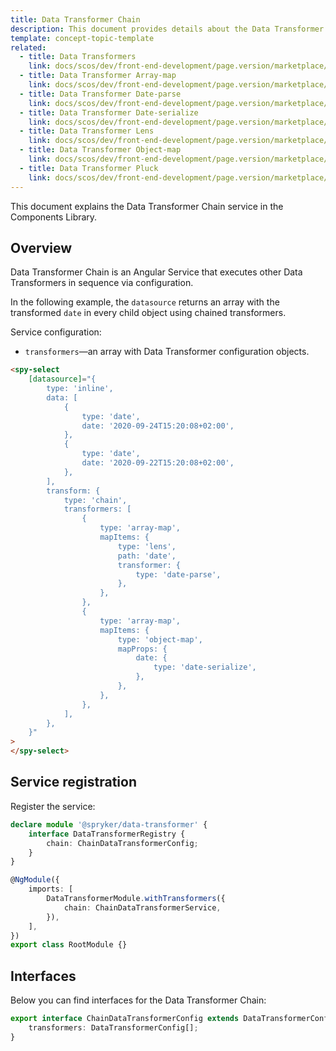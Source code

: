 ```yaml
---
title: Data Transformer Chain
description: This document provides details about the Data Transformer Chain service in the Components Library.
template: concept-topic-template
related:
  - title: Data Transformers
    link: docs/scos/dev/front-end-development/page.version/marketplace/ui-components-library/data-transformers/data-transformers.html
  - title: Data Transformer Array-map
    link: docs/scos/dev/front-end-development/page.version/marketplace/ui-components-library/data-transformers/data-transformer-array-map.html
  - title: Data Transformer Date-parse
    link: docs/scos/dev/front-end-development/page.version/marketplace/ui-components-library/data-transformers/data-transformer-date-parse.html
  - title: Data Transformer Date-serialize
    link: docs/scos/dev/front-end-development/page.version/marketplace/ui-components-library/data-transformers/data-transformer-date-serialize.html
  - title: Data Transformer Lens
    link: docs/scos/dev/front-end-development/page.version/marketplace/ui-components-library/data-transformers/data-transformer-lens.html
  - title: Data Transformer Object-map
    link: docs/scos/dev/front-end-development/page.version/marketplace/ui-components-library/data-transformers/data-transformer-object-map.html
  - title: Data Transformer Pluck
    link: docs/scos/dev/front-end-development/page.version/marketplace/ui-components-library/data-transformers/data-transformer-pluck.html
---
```


This document explains the Data Transformer Chain service in the Components Library.

## Overview

Data Transformer Chain is an Angular Service that executes other Data Transformers in sequence via configuration.

In the following example, the `datasource` returns an array with the transformed `date` in every child object using chained transformers.

Service configuration:

- `transformers`—an array with Data Transformer configuration objects.

```html
<spy-select
    [datasource]="{
        type: 'inline',
        data: [
            {
                type: 'date',
                date: '2020-09-24T15:20:08+02:00',
            },
            {
                type: 'date',
                date: '2020-09-22T15:20:08+02:00',
            },
        ],
        transform: {
            type: 'chain',
            transformers: [
                {
                    type: 'array-map',
                    mapItems: {
                        type: 'lens',
                        path: 'date',
                        transformer: {
                            type: 'date-parse',
                        },
                    },
                },                                            
                {
                    type: 'array-map',
                    mapItems: {
                        type: 'object-map',
                        mapProps: {
                            date: {
                                type: 'date-serialize',
                            },
                        },
                    },
                },
            ],      
        },                  
    }"
>
</spy-select>
```

## Service registration

Register the service:

```ts
declare module '@spryker/data-transformer' {
    interface DataTransformerRegistry {
        chain: ChainDataTransformerConfig;
    }
}

@NgModule({
    imports: [
        DataTransformerModule.withTransformers({
            chain: ChainDataTransformerService,
        }),
    ],
})
export class RootModule {}
```

## Interfaces

Below you can find interfaces for the Data Transformer Chain:

```ts
export interface ChainDataTransformerConfig extends DataTransformerConfig {
    transformers: DataTransformerConfig[];
}
```
